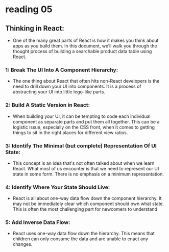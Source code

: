 # reading 05

## Thinking in React:

* One of the many great parts of React is how it makes you think about apps as you build them. In this document, 
we’ll walk you through the thought process of building a searchable product data table using React.

### 1: Break The UI Into A Component Hierarchy:

* The one thing about React that often hits non-React developers is the need to drill down your UI into components. 
It is a process of abstracting your UI into little lego-like parts.

### 2: Build A Static Version in React:

* When building your UI, it can be tempting to code each individual component as separate parts and put them all together.
 This can be a logistic issue, especially on the CSS front, when it comes to getting things to sit in the right places for different view ratios.

### 3: Identify The Minimal (but complete) Representation Of UI State:

* This concept is an idea that's not often talked about when we learn React.
 What most of us encounter is that we need to represent our UI state in some form. There is no emphasis on a minimum representation.

### 4: Identify Where Your State Should Live:

*  React is all about one-way data flow down the component hierarchy. 
It may not be immediately clear which component should own what state. 
This is often the most challenging part for newcomers to understand

### 5: Add Inverse Data Flow:

* React uses one-way data flow down the hierarchy.
 This means that children can only consume the data and are unable to enact any changes.